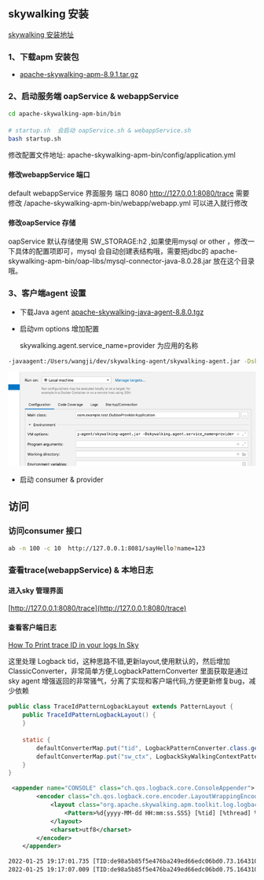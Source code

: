 ## skywalking 安装
[skywalking 安装地址](https://skywalking.apache.org/downloads/)

### 1、下载apm 安装包
* [apache-skywalking-apm-8.9.1.tar.gz](https://www.apache.org/dyn/closer.cgi/skywalking/8.9.1/apache-skywalking-apm-8.9.1.tar.gz)

### 2、启动服务端 oapService &  webappService

```bash 
cd apache-skywalking-apm-bin/bin

# startup.sh  会启动 oapService.sh & webappService.sh
bash startup.sh 
```
修改配置文件地址: apache-skywalking-apm-bin/config/application.yml
#### 修改webappService 端口
default webappService 界面服务 端口 8080 http://127.0.0.1:8080/trace 需要修改 /apache-skywalking-apm-bin/webapp/webapp.yml 可以进入就行修改

#### 修改oapService 存储
oapService 默认存储使用 SW_STORAGE:h2 ,如果使用mysql or other ，修改一下具体的配置项即可，mysql 会自动创建表结构哦，需要把jdbc的 apache-skywalking-apm-bin/oap-libs/mysql-connector-java-8.0.28.jar 放在这个目录哦。

### 3、客户端agent 设置

* 下载Java agent [apache-skywalking-java-agent-8.8.0.tgz](https://www.apache.org/dyn/closer.cgi/skywalking/java-agent/8.8.0/apache-skywalking-java-agent-8.8.0.tgz)

* 启动vm options 增加配置
  
  skywalking.agent.service_name=provider 为应用的名称

```bash
-javaagent:/Users/wangji/dev/skywalking-agent/skywalking-agent.jar -Dskywalking.agent.service_name=provider
```
 
![idea 启动配置vm options](pic/vm-config.png)

* 启动 consumer & provider


## 访问

### 访问consumer 接口

```bash
ab -n 100 -c 10  http://127.0.0.1:8081/sayHello?name=123
```

### 查看trace(webappService) & 本地日志

#### 进入sky 管理界面

[http://127.0.0.1:8080/trace](http://127.0.0.1:8080/trace)

#### 查看客户端日志
[How To Print trace ID in your logs In Sky](https://skywalking.apache.org/docs/skywalking-java/v8.8.0/en/setup/service-agent/java-agent/application-toolkit-logback-1.x/)

这里处理 Logback tid，这种思路不错,更新layout,使用默认的，然后增加 ClassicConverter，非常简单方便,LogbackPatternConverter 里面获取是通过sky agent 增强返回的非常骚气，分离了实现和客户端代码,方便更新修复bug，减少依赖

```java
public class TraceIdPatternLogbackLayout extends PatternLayout {
    public TraceIdPatternLogbackLayout() {
    }

    static {
        defaultConverterMap.put("tid", LogbackPatternConverter.class.getName());
        defaultConverterMap.put("sw_ctx", LogbackSkyWalkingContextPatternConverter.class.getName());
    }
}
```

```xml
 <appender name="CONSOLE" class="ch.qos.logback.core.ConsoleAppender">
        <encoder class="ch.qos.logback.core.encoder.LayoutWrappingEncoder">
            <layout class="org.apache.skywalking.apm.toolkit.log.logback.v1.x.TraceIdPatternLogbackLayout">
                <Pattern>%d{yyyy-MM-dd HH:mm:ss.SSS} [%tid] [%thread] %-5level %logger{36} -%msg%n</Pattern>
            </layout>
            <charset>utf8</charset>
        </encoder>
    </appender>
```

```xml
2022-01-25 19:17:01.735 [TID:de98a5b85f5e476ba249ed66edc06bd0.73.16431094211580001] [DubboServerHandler-30.11.176.38:12345-thread-2] INFO  c.e.test.provider.DemoServiceImpl -[19:17:01] Hello 13446555, request from consumer: /30.11.176.38:62365
2022-01-25 19:17:07.009 [TID:de98a5b85f5e476ba249ed66edc06bd0.75.16431094270040001] [DubboServerHandler-30.11.176.38:12345-thread-3] INFO  c.e.test.provider.DemoServiceImpl -[19:17:07] Hello 123, request from consumer: /30.11.176.38:62365
```




